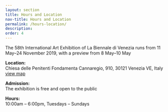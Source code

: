 ```yaml
---
layout: section
title: Hours and Location
nav-title: Hours and Location
permalink: /hours-location/
description:
order: 4
---
```


<div class="padding-y-2 bg-base-lightest padding-105 tablet:padding-3 font-sans-sm tablet:font-sans-md display-inline-block radius-sm">
  <p>The 58th International Art Exhibition of La Biennale di Venezia runs from 11 May–24 November 2019, with a preview from 8 May–10 May</p>

  <p><strong>Location:</strong><br/>Chiesa delle Penitenti Fondamenta Cannaregio, 910, 30121 Venezia VE, Italy <a class="padding-x-1 text-no-underline" href="https://www.google.com/maps/place/Chiesa+di+Santa+Maria+delle+Penitenti/@45.4466971,12.3191778,15z/data=!4m5!3m4!1s0x0:0x437fff37a25c9ba4!8m2!3d45.4466971!4d12.3191778?shorturl=1"><span class="hover:border-bottom-2px">view map</span> <i class="fas fa-map-marked-alt"></i></a></p>

  <p><strong>Admission:</strong><br/>The exhibition is free and open to the public</p>

  <p><strong>Hours:</strong><br/>10:00am – 6:00pm, Tuesdays – Sundays</p>

</div>
